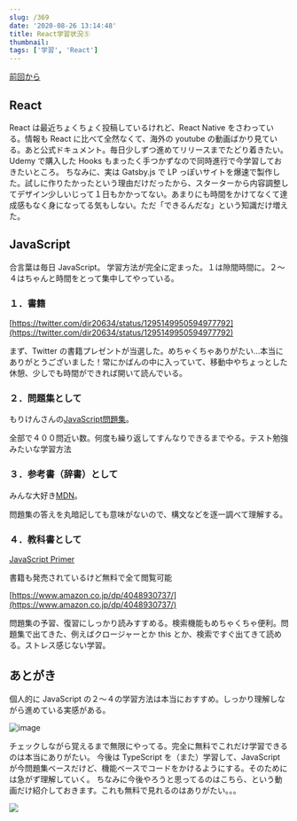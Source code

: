 ```yaml
---
slug: /369
date: '2020-08-26 13:14:48'
title: React学習状況⑤
thumbnail:
tags: ['学習', 'React']
---
```

[前回から](https://totolog34.com/220/)

## React

React は最近ちょくちょく投稿しているけれど、React Native をさわっている。情報も React に比べて全然なくて、海外の youtube の動画ばかり見ている。あと公式ドキュメント。毎日少しずつ進めてリリースまでたどり着きたい。
Udemy で購入した Hooks もまったく手つかずなので同時進行で今学習しておきたいところ。
ちなみに、実は Gatsby.js で LP っぽいサイトを爆速で製作した。試しに作りたかったという理由だけだったから、スターターから内容調整してデザイン少しいじって１日もかかってない。あまりにも時間をかけてなくて達成感もなく身になってる気もしない。ただ「できるんだな」という知識だけ増えた。

## JavaScript

合言葉は毎日 JavaScript。
学習方法が完全に定まった。１は隙間時間に。２～４はちゃんと時間をとって集中してやっている。

### １．書籍

[https://twitter.com/dir20634/status/1295149950594977792](https://twitter.com/dir20634/status/1295149950594977792)

まず、Twitter の書籍プレゼントが当選した。めちゃくちゃありがたい…本当にありがとうございました！常にかばんの中に入っていて、移動中やちょっとした休憩、少しでも時間ができれば開いて読んでいる。

### ２．問題集として
もりけんさんの[JavaScript問題集](https://gist.github.com/kenmori/1961ce0140dc3307a0e641c8dde6701d)。

全部で４００問近い数。何度も繰り返してすんなりできるまでやる。テスト勉強みたいな学習方法

### ３．参考書（辞書）として

みんな大好き[MDN](https://developer.mozilla.org/ja/)。

問題集の答えを丸暗記しても意味がないので、構文などを逐一調べて理解する。

### ４．教科書として

[JavaScript Primer](https://jsprimer.net/)

書籍も発売されているけど無料で全て閲覧可能

[https://www.amazon.co.jp/dp/4048930737/](https://www.amazon.co.jp/dp/4048930737/)

問題集の予習、復習にしっかり読みすすめる。検索機能もめちゃくちゃ便利。問題集で出てきた、例えばクロージャーとか this とか、検索ですぐ出てきて読める。ストレス感じない学習。

## あとがき

個人的に JavaScript の２～４の学習方法は本当におすすめ。しっかり理解しながら進めている実感がある。

![image](/img/blog/contents/2020/08/image-42.png)

チェックしながら覚えるまで無限にやってる。完全に無料でこれだけ学習できるのは本当にありがたい。
今後は TypeScript を（また）学習して、JavaScript が今問題集ベースだけど、機能ベースでコードをかけるようにする。そのためには急がず理解していく。
ちなみに今後やろうと思ってるのはこちら、という動画だけ紹介しておきます。これも無料で見れるのはありがたい。。。

[![](https://img.youtube.com/vi/3PHXvlpOkf4/0.jpg)](https://www.youtube.com/watch?v=3PHXvlpOkf4)
